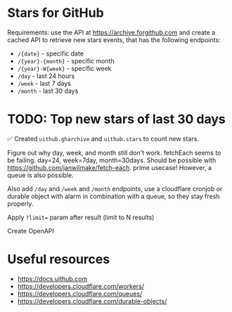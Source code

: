 # Stars for GitHub

Requirements: use the API at https://archive.forgithub.com and create a cached API to retrieve new stars events, that has the following endpoints:

- `/{date}` - specific date
- `/{year}-{month}` - specific month
- `/{year}-W{week}` - specific week
- `/day` - last 24 hours
- `/week` - last 7 days
- `/month` - last 30 days

# TODO: Top new stars of last 30 days

✅ Created `uithub.gharchive` and `uithub.stars` to count new stars.

Figure out why day, week, and month still don't work. fetchEach seems to be failing. day=24, week=7day, month=30days. Should be possible with https://github.com/janwilmake/fetch-each. prime usecase! However, a queue is also possible.

Also add `/day` and `/week` and `/month` endpoints, use a cloudflare cronjob or durable object with alarm in combination with a queue, so they stay fresh properly.

Apply `?limit=` param after result (limit to N results)

Create OpenAPI

# Useful resources

- https://docs.uithub.com
- https://developers.cloudflare.com/workers/
- https://developers.cloudflare.com/queues/
- https://developers.cloudflare.com/durable-objects/
